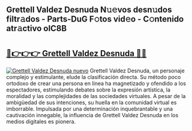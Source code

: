 ## Grettell Valdez Desnuda N𝚞𝚎vos desn𝚞dos filtr𝚊dos - Parts-DuG F𝚘tos vid𝚎o - C𝚘ntenido atr𝚊ctivo oIC8B

# <h2><a href="http://mb79wb.tromn.icu/?c=Grettell+Valdez+Desnuda">🔗👉👉👉 Grettell Valdez Desnuda 🔗🔗</a></h2>

[![Grettell Valdez Desnuda nuevo](https://i.imgur.com/pEAQMta.gif)](http://mb79wb.tromn.icu/?c=Grettell+Valdez+Desnuda)
Grettell Valdez Desnuda, un personaje complejo y estimulante, elude la clasificación directa. Su método poco ortodoxo de crear una persona en línea ha magnetizado y ofendido a los espectadores, estimulando debates sobre la expresión artística, la moralidad y las complejidades de las sociedades virtuales. A pesar de la ambigüedad de sus intenciones, su huella en la comunidad virtual es imborrable. Impulsada por una determinación inquebrantable y una cautivación innegable, la influencia de Grettell Valdez Desnuda en los medios digitales es pionera.
